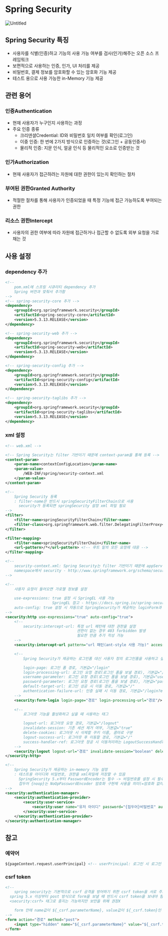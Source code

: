 # Spring Security

![Untitled](https://s3-us-west-2.amazonaws.com/secure.notion-static.com/d8f6814b-f106-4a3f-83fa-49432b002b10/Untitled.png)

## Spring Security 특징

- 사용자를 식별(인증)하고 기능의 사용 가능 여부를 검사(인가)해주는 오픈 소스 프레임워크
- 보편적으로 사용하는 인증, 인가, UI 처리를 제공
- 비밀번호, 결제 정보를 암호화할 수 있는 암호화 기능 제공
- 테스트 용으로 사용 가능한 in-Memory 기능 제공

## 관련 용어

### 인증Authentication

- 현재 사용자가 누구인지 사용하는 과정
- 주요 인증 종류
    - 크리덴셜Credential: ID와 비밀번호 일치 여부를 확인(로그인)
    - 이중 인증: 한 번에 2가지 방식으로 인증하는 것(로그인 + 공동인증서)
    - 물리적 인증: 지문 인식, 얼굴 인식 등 물리적인 요소로 인증받는 것

### 인가Authorization

- 현재 사용자가 접근하려는 자원에 대한 권한이 있는지 확인하는 절차

### 부여된 권한Granted Authority

- 적절한 절차를 통해 사용자가 인증되었을 때 특정 기능에 접근 가능하도록 부여되는 권한

### 리소스 권한Intercept

- 사용자의 권한 여부에 따라 자원에 접근하거나 접근할 수 없도록 외부 요청을 가로채는 것

## 사용 설정

### dependency 추가

```xml
<!--
	pom.xml에 스프링 시큐리티 dependency 추가
	Spring 버전과 맞춰서 추가함
-->
<!-- spring-security-core 추가 -->
<dependency>
    <groupId>org.springframework.security</groupId>
    <artifactId>spring-security-core</artifactId>
    <version>5.3.13.RELEASE</version>
</dependency>

<!-- spring-security-web 추가 -->
<dependency>
    <groupId>org.springframework.security</groupId>
    <artifactId>spring-security-web</artifactId>
    <version>5.3.13.RELEASE</version>
</dependency>

<!-- spring-security-config 추가 -->
<dependency>
    <groupId>org.springframework.security</groupId>
    <artifactId>spring-security-config</artifactId>
    <version>5.3.13.RELEASE</version>
</dependency>

<!-- spring-security-taglibs 추가 -->
<dependency>
    <groupId>org.springframework.security</groupId>
    <artifactId>spring-security-taglibs</artifactId>
    <version>5.3.13.RELEASE</version>
</dependency>
```

### xml 설정

```xml
<!-- web.xml -->

<!-- Spring Security는 filter 기반이기 때문에 context-param을 통해 등록 -->
<context-param>
	<param-name>contextConfigLocation</param-name>
	<param-value>
		/WEB-INF/spring/security-context.xml
	</param-value>
</context-param>

<!--
	Spring Security 등록
	: filter-name은 반드시 springSecurityFilterChain으로 사용
	  security가 등록되면 springSecurity 설정 xml 파일 필요
-->
<filter>
	<filter-name>springSecurityFilterChain</filter-name>
	<filter-class>org.springframework.web.filter.DelegatingFilterProxy</filter-class>
</filter>

<filter-mapping>
	<filter-name>springSecurityFilterChain</filter-name>
	<url-pattern>/*</url-pattern> <!-- 루트 밑의 모든 요청에 대응 -->
</filter-mapping>
```

```xml
<!--
	security-context.xml: Spring Security는 filter 기반이기 때문에 appServlet 폴더가 아닌 spring 폴더에 넣음
	namespace에서 security - http://www.springframework.org/schema/security 선택 시 태그 사용 가능
-->

<!--
	사용자 요청이 들어오면 가로챌 정보를 설정
	
	use-expressions: true 설정 시 SpringEL 사용 가능
	                 SpringEL 참고 - https://docs.spring.io/spring-security/site/docs/4.2.x/reference/html/el-access.html
	auto-config: true 설정 시 자동으로 SpringSecurity가 제공하는 loginForm과 로그인 권한을 설정
-->
<security:http use-expressions="true" auto-config="true">
	<!--
		security:intercept-url: 특정 url 패턴에 대한 권한을 설정
		                        권한이 없는 경우 403 forbidden 발생
		                        필요한 만큼 추가 작성 가능
	-->
	<security:intercept-url pattern="url 패턴(ant-style 사용 가능)" access="SpringEL"/>

	<!--
		Spring Security가 제공하는 로그인폼 대신 사용자 정의 로그인폼을 사용하고 싶을 때 사용하는 태그

		login-page: 로그인 폼 경로, 기본값="/login"
		login-processing-url: 로그인 요청 경로(로그인 폼을 보낼 경로), 기본값="/login"
		username-parameter: 로그인 요청 경로(로그인 폼을 보낼 경로), 기본값="username"
		password-parameter: 로그인 요청 경로(로그인 폼을 보낼 경로), 기본값="passowrd"
		default-target-url: 로그인 성공 시 이동 경로, 기본값="/"
		authentication-failure-url: 인증 실패 시 이동 경로, 기본값="/login?error"
	-->
	<security:form-login login-page="경로" login-processing-url="경로"/>
	
	<!--
		로그아웃 기능을 활성화하고 싶을 때 사용하는 태그

		logout-url: 로그아웃 요청 경로, 기본값="/logout"
		invalidate-session: 기존 세션 제거 여부, 기본값="true"
		delete-cookies: 로그아웃 시 삭제할 쿠키 이름, 콤마로 구분
		logout-success-url: 로그아웃 후 이동할 경로, 기본값="/"
		success-handler-ref: 로그아웃 정공 시 이동처리하는 LogoutSuccessHandler 지정
	-->
	<security:logout logout-url="경로" invalidate-session="boolean" delete-cookies="쿠키명" logout-success-url="/"/>
</security:http>

<!--
	Spring Security가 제공하는 in-memory 기능 설정
	: 테스트용 아이디와 비밀번호, 권한을 xml파일에 저장할 수 있음
	  SpringSecurity 5.x부터 PasswordEncoder는 필수 -> 비밀번호를 설정 시 필수적으로 접두어 입력
	  접두어 {noop}는 NoOpPasswordEncoder 암호화 구현체 사용을 의미(=암호화 없이 평문 사용)
-->
<security:authentication-manager>
	<security:authentication-provider>
		<security:user-service>
			<security:user name="유저 아이디" password="{접두어}비밀번호" authorities="ROLE_권한명"/>
		</security:user-service>
	</security:authentication-provider>
</security:authentication-manager>
```

## 참고

### 예약어

```html
${pageContext.request.userPrincipal} <!-- userPrincipal: 로그인 시 로그인 정보를 저장하는 예약어 -->
```

### csrf token

```html
<!--
	spring security는 기본적으로 csrf 공격을 방어하기 위한 csrf token을 서로 주고받음
  spring 5.x 이상부터 post 방식으로 form을 보낼 때 반드시 csrf token을 보내야 함
  <security:csrf> 태그로 중지는 가능하지만 보안을 위해 권장X

	form 안에 name값이 ${_csrf.parameterName}, value값이 ${_csrf.token}인 input이 없으면 폼 전송 불가능 
-->
<form action="경로" method="post">
	<input type="hidden" name="${_csrf.parameterName}" value="${_csrf.token}">
</form>
```